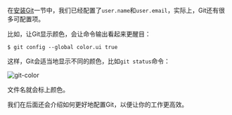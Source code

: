 在[安装Git](https://www.liaoxuefeng.com/wiki/896043488029600/896067074338496)一节中，我们已经配置了`user.name`和`user.email`，实际上，Git还有很多可配置项。

比如，让Git显示颜色，会让命令输出看起来更醒目：

```
$ git config --global color.ui true
```

这样，Git会适当地显示不同的颜色，比如`git status`命令：

![git-color](https://www.liaoxuefeng.com/files/attachments/919059629641312/0)

文件名就会标上颜色。

我们在后面还会介绍如何更好地配置Git，以便让你的工作更高效。